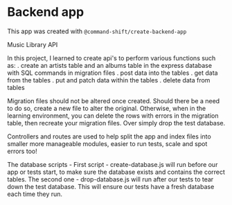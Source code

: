 # Backend app

This app was created with `@command-shift/create-backend-app`

Music Library API

In this project, I learned to create api's to perform various functions such as:
. create an artists table and an albums table in the express database with SQL commands in migration files
. post data into the tables
. get data from the tables
. put and patch data within the tables
. delete data from tables

Migration files should not be altered once created. Should there be a need to do so, create a new file
to alter the original. Otherwise, when in the learning environment, you can delete the rows with errors in the
migration table, then recreate your migration files. Over simply drop the test database.

Controllers and routes are used to help split the app and index files into smaller more manageable modules,
easier to run tests, scale and spot errors too!

The database scripts -
First script - create-database.js will run before our app or tests start, to make sure the database exists and contains the correct tables.
The second one - drop-database.js will run after our tests to tear down the test database. This will ensure our tests have a fresh database each time they run.
